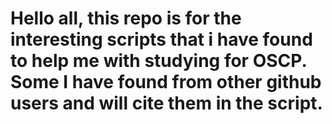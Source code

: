 # Hello all, this repo is for the interesting scripts that i have found to help me with studying for OSCP. Some I have found from other github users and will cite them in the script. 
